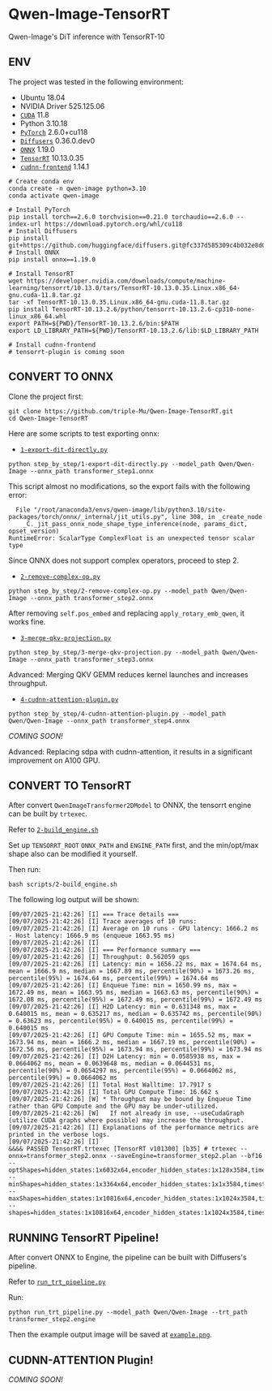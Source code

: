 # Qwen-Image-TensorRT

Qwen-Image's DiT inference with TensorRT-10

## ENV

The project was tested in the following environment:

- Ubuntu 18.04
- NVIDIA Driver 525.125.06
- [`CUDA`](https://developer.download.nvidia.com/compute/cuda/11.8.0/local_installers/cuda_11.8.0_520.61.05_linux.run)
  11.8
- Python 3.10.18
- [
  `PyTorch`](https://download.pytorch.org/whl/cu118/torch-2.6.0%2Bcu118-cp310-cp310-linux_x86_64.whl#sha256=715d3b039a629881f263c40d1fb65edac6786da13bfba221b353ef2371c4da86)
  2.6.0+cu118
- [`Diffusers`](https://github.com/huggingface/diffusers/commit/fc337d585309c4b032e8d0180bea683007219df1) 0.36.0.dev0
- [
  `ONNX`](https://files.pythonhosted.org/packages/79/21/9bcc715ea6d9aab3f6c583bfc59504a14777e39e0591030e7345f4e40315/onnx-1.19.0-cp310-cp310-manylinux2014_x86_64.manylinux_2_17_x86_64.whl)
  1.19.0
- [
  `TensorRT`](https://developer.nvidia.com/downloads/compute/machine-learning/tensorrt/10.13.0/tars/TensorRT-10.13.0.35.Linux.x86_64-gnu.cuda-11.8.tar.gz)
  10.13.0.35
- [`cudnn-frontend`](https://github.com/NVIDIA/cudnn-frontend/commit/1a7b4b78db44712fb9707d21cd2e3179f1fd88b8) 1.14.1

```shell
# Create conda env
conda create -n qwen-image python=3.10
conda activate qwen-image

# Install PyTorch
pip install torch==2.6.0 torchvision==0.21.0 torchaudio==2.6.0 --index-url https://download.pytorch.org/whl/cu118
# Install Diffusers
pip install git+https://github.com/huggingface/diffusers.git@fc337d585309c4b032e8d0180bea683007219df1
# Install ONNX
pip install onnx==1.19.0

# Install TensorRT
wget https://developer.nvidia.com/downloads/compute/machine-learning/tensorrt/10.13.0/tars/TensorRT-10.13.0.35.Linux.x86_64-gnu.cuda-11.8.tar.gz
tar -xf TensorRT-10.13.0.35.Linux.x86_64-gnu.cuda-11.8.tar.gz
pip install TensorRT-10.13.2.6/python/tensorrt-10.13.2.6-cp310-none-linux_x86_64.whl
export PATH=${PWD}/TensorRT-10.13.2.6/bin:$PATH
export LD_LIBRARY_PATH=${PWD}/TensorRT-10.13.2.6/lib:$LD_LIBRARY_PATH

# Install cudnn-frontend
# tensorrt-plugin is coming soon
```

## CONVERT TO ONNX

Clone the project first:

```shell
git clone https://github.com/triple-Mu/Qwen-Image-TensorRT.git
cd Qwen-Image-TensorRT
```

Here are some scripts to test exporting onnx:

- [`1-export-dit-directly.py`](./step_by_step/1-export-dit-directly.py)

```shell
python step_by_step/1-export-dit-directly.py --model_path Qwen/Qwen-Image --onnx_path transformer_step1.onnx
```

This script almost no modifications, so the export fails with the following error:

```text
  File "/root/anaconda3/envs/qwen-image/lib/python3.10/site-packages/torch/onnx/_internal/jit_utils.py", line 308, in _create_node
    _C._jit_pass_onnx_node_shape_type_inference(node, params_dict, opset_version)
RuntimeError: ScalarType ComplexFloat is an unexpected tensor scalar type
```

Since ONNX does not support complex operators, proceed to step 2.

- [`2-remove-complex-op.py`](./step_by_step/2-remove-complex-op.py)

```shell
python step_by_step/2-remove-complex-op.py --model_path Qwen/Qwen-Image --onnx_path transformer_step2.onnx
```

After removing `self.pos_embed` and replacing `apply_rotary_emb_qwen`, it works fine.

- [`3-merge-qkv-projection.py`](./step_by_step/3-merge-qkv-projection.py)

```shell
python step_by_step/3-merge-qkv-projection.py --model_path Qwen/Qwen-Image --onnx_path transformer_step3.onnx
```

Advanced: Merging QKV GEMM reduces kernel launches and increases throughput.

- [`4-cudnn-attention-plugin.py`](./step_by_step/4-cudnn-attention-plugin.py)

```shell
python step_by_step/4-cudnn-attention-plugin.py --model_path Qwen/Qwen-Image --onnx_path transformer_step4.onnx
```

*COMING SOON!*

Advanced: Replacing sdpa with cudnn-attention, it results in a significant improvement on A100 GPU.

## CONVERT TO TensorRT

After convert `QwenImageTransformer2DModel` to ONNX, the tensorrt engine can be built by `trtexec`.

Refer to [`2-build_engine.sh`](./scripts/2-build_engine.sh)

Set up `TENSORRT_ROOT` `ONNX_PATH` and `ENGINE_PATH` first, and the min/opt/max shape also can be modified it yourself.

Then run:

```shell
bash scripts/2-build_engine.sh
```

The following log output will be shown:

```text
[09/07/2025-21:42:26] [I] === Trace details ===
[09/07/2025-21:42:26] [I] Trace averages of 10 runs:
[09/07/2025-21:42:26] [I] Average on 10 runs - GPU latency: 1666.2 ms - Host latency: 1666.9 ms (enqueue 1663.95 ms)
[09/07/2025-21:42:26] [I] 
[09/07/2025-21:42:26] [I] === Performance summary ===
[09/07/2025-21:42:26] [I] Throughput: 0.562059 qps
[09/07/2025-21:42:26] [I] Latency: min = 1656.22 ms, max = 1674.64 ms, mean = 1666.9 ms, median = 1667.89 ms, percentile(90%) = 1673.26 ms, percentile(95%) = 1674.64 ms, percentile(99%) = 1674.64 ms
[09/07/2025-21:42:26] [I] Enqueue Time: min = 1650.99 ms, max = 1672.49 ms, mean = 1663.95 ms, median = 1663.63 ms, percentile(90%) = 1672.08 ms, percentile(95%) = 1672.49 ms, percentile(99%) = 1672.49 ms
[09/07/2025-21:42:26] [I] H2D Latency: min = 0.631348 ms, max = 0.640015 ms, mean = 0.635217 ms, median = 0.635742 ms, percentile(90%) = 0.63623 ms, percentile(95%) = 0.640015 ms, percentile(99%) = 0.640015 ms
[09/07/2025-21:42:26] [I] GPU Compute Time: min = 1655.52 ms, max = 1673.94 ms, mean = 1666.2 ms, median = 1667.19 ms, percentile(90%) = 1672.56 ms, percentile(95%) = 1673.94 ms, percentile(99%) = 1673.94 ms
[09/07/2025-21:42:26] [I] D2H Latency: min = 0.0585938 ms, max = 0.0664062 ms, mean = 0.0639648 ms, median = 0.0644531 ms, percentile(90%) = 0.0654297 ms, percentile(95%) = 0.0664062 ms, percentile(99%) = 0.0664062 ms
[09/07/2025-21:42:26] [I] Total Host Walltime: 17.7917 s
[09/07/2025-21:42:26] [I] Total GPU Compute Time: 16.662 s
[09/07/2025-21:42:26] [W] * Throughput may be bound by Enqueue Time rather than GPU Compute and the GPU may be under-utilized.
[09/07/2025-21:42:26] [W]   If not already in use, --useCudaGraph (utilize CUDA graphs where possible) may increase the throughput.
[09/07/2025-21:42:26] [I] Explanations of the performance metrics are printed in the verbose logs.
[09/07/2025-21:42:26] [I] 
&&&& PASSED TensorRT.trtexec [TensorRT v101300] [b35] # trtexec --onnx=transformer_step2.onnx --saveEngine=transformer_step2.plan --bf16 --optShapes=hidden_states:1x6032x64,encoder_hidden_states:1x128x3584,timestep:1,img_rope_real:6032x64,img_rope_imag:6032x64,txt_rope_real:128x64,txt_rope_imag:128x64 --minShapes=hidden_states:1x3364x64,encoder_hidden_states:1x1x3584,timestep:1,img_rope_real:3364x64,img_rope_imag:3364x64,txt_rope_real:1x64,txt_rope_imag:1x64 --maxShapes=hidden_states:1x10816x64,encoder_hidden_states:1x1024x3584,timestep:1,img_rope_real:10816x64,img_rope_imag:10816x64,txt_rope_real:1024x64,txt_rope_imag:1024x64 --shapes=hidden_states:1x10816x64,encoder_hidden_states:1x1024x3584,timestep:1,img_rope_real:10816x64,img_rope_imag:10816x64,txt_rope_real:1024x64,txt_rope_imag:1024x64
```

## RUNNING TensorRT Pipeline!

After convert ONNX to Engine, the pipeline can be built with Diffusers's pipeline.

Refer to [`run_trt_pipeline.py`](./run_trt_pipeline.py)

Run:

```shell
python run_trt_pipeline.py --model_path Qwen/Qwen-Image --trt_path transformer_step2.engine
```

Then the example output image will be saved at [`example.png`](./example.png).

## CUDNN-ATTENTION Plugin!

*COMING SOON!*